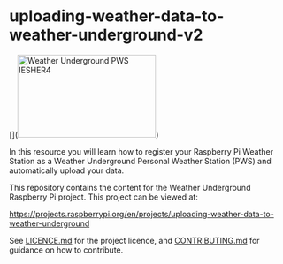 # uploading-weather-data-to-weather-underground-v2

[](<a href="http://www.wunderground.com/weatherstation/WXDailyHistory.asp?ID=IESHER4"><img src="http://banners.wunderground.com/cgi-bin/banner/ban/wxBanner?bannertype=pws250_both&weatherstationcount=IESHER4" width="250" height="150" border="0" alt="Weather Underground PWS IESHER4" /></a>)

In this resource you will learn how to register your Raspberry Pi Weather Station as a Weather Underground Personal Weather Station (PWS) and automatically upload your data.

This repository contains the content for the Weather Underground Raspberry Pi project. This project can be viewed at:

https://projects.raspberrypi.org/en/projects/uploading-weather-data-to-weather-underground

See [LICENCE.md](LICENCE.md) for the project licence, and [CONTRIBUTING.md](CONTRIBUTING.md) for guidance on how to contribute.
